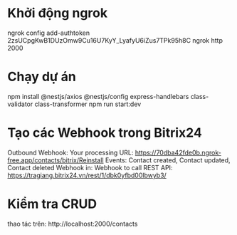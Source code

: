 # Khởi động ngrok
ngrok config add-authtoken 2zsUCpgKwB1DUzOmw9Cu16U7KyY_LyafyU6iZus7TPk95h8C
ngrok http 2000

# Chạy dự án
npm install @nestjs/axios @nestjs/config express-handlebars class-validator class-transformer
npm run start:dev

# Tạo các Webhook trong Bitrix24
Outbound Webhook:
Your processing URL: https://70dba42fde0b.ngrok-free.app/contacts/bitrix/Reinstall
Events: Contact created, Contact updated, Contact deleted
Webhook in:
Webhook to call REST API: https://tragiang.bitrix24.vn/rest/1/dbk0yfbd00lbwyb3/

# Kiểm tra CRUD
thao tác trên: http://localhost:2000/contacts